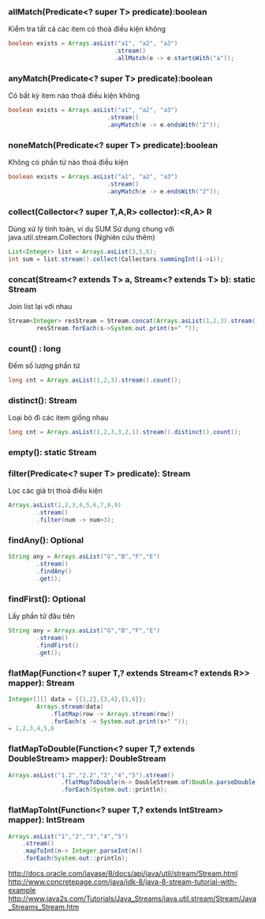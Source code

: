 ### allMatch(Predicate<? super T> predicate):boolean
Kiểm tra tất cả các item có thoả điều kiện không
```java
boolean exists = Arrays.asList("a1", "a2", "a3")
						      .stream()
						      .allMatch(e -> e.startsWith("a"));
```                  
### anyMatch(Predicate<? super T> predicate):boolean
Có bất kỳ item nào thoả điều kiện không
```java
boolean exists = Arrays.asList("a1", "a2", "a3")
						    .stream()
						    .anyMatch(e -> e.endsWith("2"));
```
### noneMatch(Predicate<? super T> predicate):boolean
Không có phần tử nào thoả điều kiện 
```java
boolean exists = Arrays.asList("a1", "a2", "a3")
						    .stream()
						    .anyMatch(e -> e.endsWith("2"));
```

### collect(Collector<? super T,A,R> collector):<R,A> R
Dùng xử lý tính toán, ví dụ SUM
Sử dụng chung với java.util.stream.Collectors (Nghiên cứu thêm)

```java
List<Integer> list = Arrays.asList(3,5,6);
int sum = list.stream().collect(Collectors.summingInt(i->i));
```

### concat(Stream<? extends T> a, Stream<? extends T> b): static <T> Stream<T>
Join list lại với nhau
```java
Stream<Integer> resStream = Stream.concat(Arrays.asList(1,2,3).stream(), Arrays.asList(3,5,6).stream());
        resStream.forEach(s->System.out.print(s+" "));
```

### count() : long
Đếm số lượng phần tử
```java
long cnt = Arrays.asList(1,2,3).stream().count();
```

### distinct(): Stream<T>
Loại bỏ đi các item giống nhau
```java
long cnt = Arrays.asList(1,2,3,3,2,1).stream().distinct().count();
```

### empty(): static <T> Stream<T>
	
### filter(Predicate<? super T> predicate): Stream<T>
Lọc các giá trị thoả điểu kiện 
```java
Arrays.asList(1,2,3,4,5,6,7,8,9)
		.stream()
		.filter(num -> num>3);
```

### findAny(): Optional<T>
```java
String any = Arrays.asList("G","B","F","E")
		.stream()
		.findAny()
		.get();
```

### findFirst(): Optional<T>
Lấy phần tử đâu tiên
```java
String any = Arrays.asList("G","B","F","E")
		.stream()
		.findFirst()
		.get();
```

### flatMap(Function<? super T,? extends Stream<? extends R>> mapper): <R> Stream<R>
```java
Integer[][] data = {{1,2},{3,4},{5,6}};
		Arrays.stream(data)
			.flatMap(row -> Arrays.stream(row))
			.forEach(s -> System.out.print(s+" "));
= 1,2,3,4,5,6
```	
### flatMapToDouble(Function<? super T,? extends DoubleStream> mapper): DoubleStream
```java
Arrays.asList("1.2","2.2","3","4","5").stream()
	           .flatMapToDouble(n-> DoubleStream.of(Double.parseDouble(n)) )
	           .forEach(System.out::println);
```

### flatMapToInt(Function<? super T,? extends IntStream> mapper): IntStream
```java
Arrays.asList("1","2","3","4","5")
	.stream()
   	.mapToInt(n-> Integer.parseInt(n))
	.forEach(System.out::println);
```





	
http://docs.oracle.com/javase/8/docs/api/java/util/stream/Stream.html 
http://www.concretepage.com/java/jdk-8/java-8-stream-tutorial-with-example
http://www.java2s.com/Tutorials/Java_Streams/java.util.stream/Stream/Java_Streams_Stream.htm

